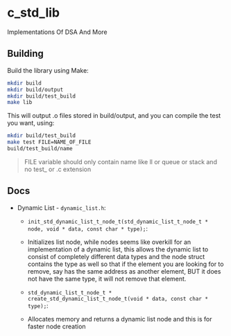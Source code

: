 # c_std_lib
Implementations Of DSA And More

## Building
Build the library using Make: 
```sh
mkdir build
mkdir build/output
mkdir build/test_build
make lib
```
This will output .o files stored in build/output, and you can compile the test you want, using:
```sh
mkdir build/test_build
make test FILE=NAME_OF_FILE 
build/test_build/name
```
> FILE variable should only contain name like ll or queue or stack and no test_ or .c extension

## Docs
- Dynamic List - ``dynamic_list.h``:
    - ``init_std_dynamic_list_t_node_t(std_dynamic_list_t_node_t * node, void * data, const char * type);``:
	- Initializes list node, while nodes seems like overkill for an implementation of a dynamic list, this allows the dynamic list to consist of completely different data types and the node struct contains the type as well so that if the element you are looking for to remove, say has the same address as another element, BUT it does not have the same type, it will not remove that element. 

    - ``std_dynamic_list_t_node_t * create_std_dynamic_list_t_node_t(void * data, const char * type);``: 
	- Allocates memory and returns a dynamic list node and this is for faster node creation

